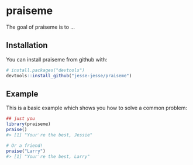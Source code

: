 
<!-- README.md is generated from README.Rmd. Please edit that file -->
praiseme
========

The goal of praiseme is to ...

Installation
------------

You can install praiseme from github with:

``` r
# install.packages("devtools")
devtools::install_github("jesse-jesse/praiseme")
```

Example
-------

This is a basic example which shows you how to solve a common problem:

``` r
## just you
library(praiseme)
praise()
#> [1] "Your're the best, Jessie"

# Or a friend!
praise("Larry")
#> [1] "Your're the best, Larry"
```

